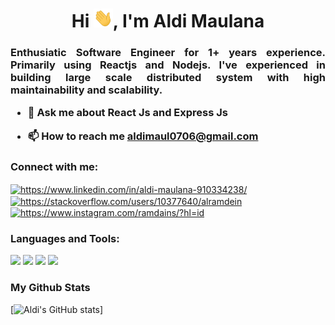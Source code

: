 <h1 align="center">Hi <img src="https://github.com/krobus00/krobus00/blob/master/assets/wave.gif?raw=true" height="30">, I'm Aldi Maulana</h1>
<h3 align="justify">Enthusiatic Software Engineer for 1+ years experience. Primarily using Reactjs and Nodejs. I've experienced in building large scale distributed system with high maintainability and scalability.

- 💬 Ask me about **React Js and Express Js**

- 📫 How to reach me **aldimaul0706@gmail.com**

<h3 align="left">Connect with me:</h3>
<p align="left">
<a href="https://www.linkedin.com/in/aldi-maulana-910334238/" target="blank"><img align="center" src="https://raw.githubusercontent.com/rahuldkjain/github-profile-readme-generator/master/src/images/icons/Social/linked-in-alt.svg" alt="https://www.linkedin.com/in/aldi-maulana-910334238/" height="30" width="40" /></a>
<a href="https://stackoverflow.com/users/8027411/aldi-maulana" target="blank"><img align="center" src="https://raw.githubusercontent.com/rahuldkjain/github-profile-readme-generator/master/src/images/icons/Social/stack-overflow.svg" alt="https://stackoverflow.com/users/10377640/alramdein" height="30" width="40" /></a>
<a href="https://www.instagram.com/aldi.maulanaa_/?next=%2Faldi.maulanaa_%2F" target="blank"><img align="center" src="https://raw.githubusercontent.com/rahuldkjain/github-profile-readme-generator/master/src/images/icons/Social/instagram.svg" alt="https://www.instagram.com/ramdains/?hl=id" height="30" width="40" /></a>
</p>

<h3 align="left">Languages and Tools:</h3>

![](https://img.shields.io/badge/Code-JavaScript-informational?style=flat&logo=javascript)
![](https://img.shields.io/badge/Code-PHP-informational?style=flat&logo=php)
![](https://img.shields.io/badge/Code-Reactjs-informational?style=flat&logo=react.js)
![](https://img.shields.io/badge/Code-Nodejs-informational?style=flat&logo=node.js)

### My Github Stats

[![Aldi's GitHub stats](https://github-readme-stats.vercel.app/api?username=aldimaulanaa&count_private=true&show_icons=true&theme=tokyonight)]

  
